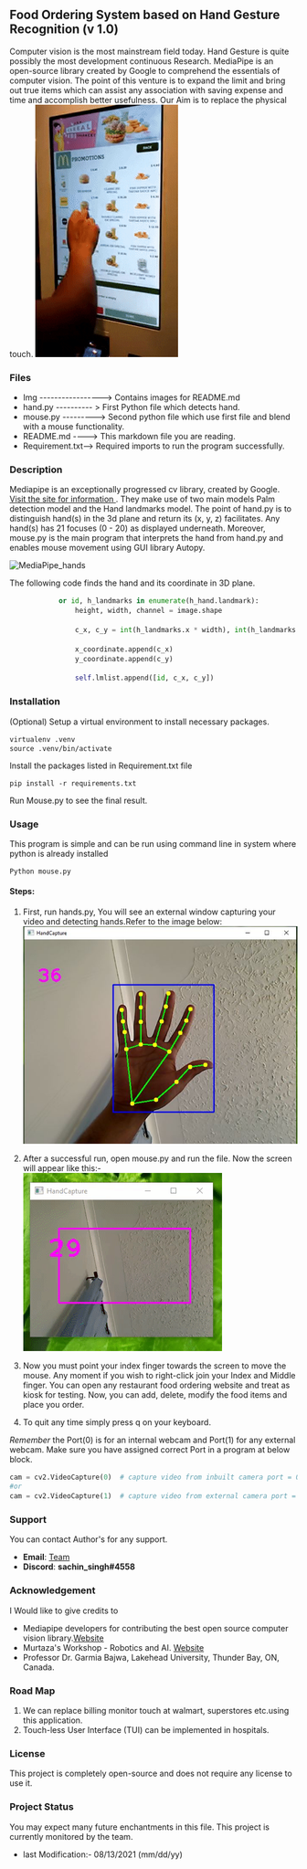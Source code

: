 ## Food Ordering System based on Hand Gesture Recognition (v 1.0)
Computer vision is the most mainstream field today. 
Hand Gesture is quite possibly the most development continuous 
Research. MediaPipe is an open-source library created by Google 
to comprehend the essentials of computer vision. 
The point of this venture is to expand the limit and bring 
out true items which can assist any association with saving 
expense and time and accomplish better usefulness. Our Aim is to replace the physical touch. 
![Food](Img/Kiosk.gif)

### Files
- Img -----------------> Contains images for README.md 
- hand.py ---------- > First Python file which detects hand.
- mouse.py ---------> Second python file which use first file and blend with a mouse functionality.   
- README.md ----> This markdown file you are reading.
- Requirement.txt--> Required imports to run the program successfully.

### Description
Mediapipe is an exceptionally progressed cv library, created by Google.
[ Visit the site for information ](https://google.github.io/mediapipe/solutions/hands.html "Mediapipe Hands"). 
They make use of two main models Palm detection model and the Hand landmarks model. The point of hand.py is to distinguish hand(s) in the 3d plane and return its (x, y, z) facilitates. 
Any hand(s) has 21 focuses (0 - 20) as displayed underneath. 
Moreover, mouse.py is the main program that interprets 
the hand from hand.py and enables mouse movement using GUI library Autopy.

![MediaPipe_hands](https://google.github.io/mediapipe/images/mobile/hand_landmarks.png)

The following code finds the hand and its coordinate in 3D plane.
``` python
            or id, h_landmarks in enumerate(h_hand.landmark):
                height, width, channel = image.shape

                c_x, c_y = int(h_landmarks.x * width), int(h_landmarks.y * height)

                x_coordinate.append(c_x)
                y_coordinate.append(c_y)

                self.lmlist.append([id, c_x, c_y])
```
### Installation
(Optional) Setup a virtual environment to install necessary packages.
``` commandline
virtualenv .venv
source .venv/bin/activate
```
Install the packages listed in Requirement.txt file
```shell
pip install -r requirements.txt
```
Run Mouse.py to see the final result.

### Usage
This program is simple and can be run using command line in system where python is already installed
```shell
Python mouse.py
```
#### Steps:
1. First, run hands.py, You will see an external window capturing your video and detecting hands.Refer to the image below:
![Hand Image](Img/hand_model_1.JPG)
2. After a successful run, open mouse.py and run the file. 
   Now the screen will appear like this:- 
   ![ Mouse Gif](Img/mouse.gif)

3. Now you must point your index finger towards the screen to move the mouse. 
   Any moment if you wish to right-click join your Index and Middle finger. 
   You can open any restaurant food ordering website and treat as kiosk for testing.
   Now, you can add, delete, modify the food items and place you order. 

4. To quit any time simply press q on your keyboard.

_Remember_ the Port(0) is for an internal webcam and Port(1) for any external webcam. Make sure you have assigned
correct Port in a program at below block.
```python
cam = cv2.VideoCapture(0)  # capture video from inbuilt camera port = 0
#or
cam = cv2.VideoCapture(1)  # capture video from external camera port = 1
```
### Support
You can contact Author's for any support.
* __Email__: [Team](mailto:singhs171@lakeheadu.ca?subject=[GitHub]%20Source%20Han%20Sans)
* __Discord__: **sachin_singh#4558**
### Acknowledgement 
I Would like to give credits to 
* Mediapipe developers for contributing the best open source computer vision library.[Website](https://google.github.io/mediapipe/)
* Murtaza's Workshop - Robotics and AI. [Website](https://www.computervision.zone/courses/hand-tracking/
)
* Professor Dr. Garmia Bajwa, Lakehead University, Thunder Bay, ON, Canada.   
 ### Road Map
1. We can replace billing monitor touch at walmart, superstores etc.using this application.
2. Touch-less User Interface (TUI) can be implemented in hospitals.

### License
This project is completely open-source and does not require any license to use it.

### Project Status
You may expect many future enchantments in this file. This project is currently monitored by the team.
* last Modification:- 08/13/2021 (mm/dd/yy)